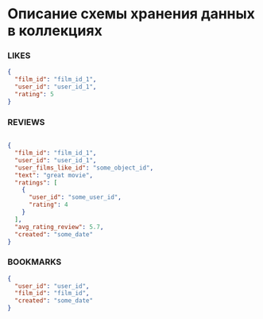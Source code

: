 # Описание схемы хранения данных в коллекциях

### LIKES

```json lines
{
  "film_id": "film_id_1",
  "user_id": "user_id_1",
  "rating": 5
}
```

### REVIEWS

```json lines

{
  "film_id": "film_id_1",
  "user_id": "user_id_1",
  "user_films_like_id": "some_object_id",
  "text": "great movie",
  "ratings": [
    {
      "user_id": "some_user_id",
      "rating": 4
    }
  ],
  "avg_rating_review": 5.7,
  "created": "some_date"
}
```

### BOOKMARKS

```json lines
{
  "user_id": "user_id",
  "film_id": "film_id",
  "created": "some_date"
}
```